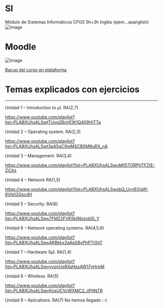 # SI
Módulo de Sistemas Informáticos CFGS 5h+3h Inglés (ejem...spanglish)
![image](https://user-images.githubusercontent.com/43112835/169299755-7e9961e2-1659-46c3-bb00-824b8406ee00.png)


# Moodle
![image](https://user-images.githubusercontent.com/43112835/169300304-eb280127-3b3c-4789-b3b4-e20a0383e8d4.png)

[Bacup del curso en plataforma](https://github.com/juatafe/SI/blob/main/backup-moodle2-course-56765-1cfsd_sistemes_inform%C3%A0tics_2122___1631173533-20220519-1449-nu.imscc)
# Temas explicados con ejercicios 
---

 Unidad 1 – Introduction to µI. RA(2,7)

https://www.youtube.com/playlist?list=PLABXUhsALSwtTUvq2BoVE9t1Q409HjTTa

 Unidad 2 – Operating system. RA(2,3) 

https://www.youtube.com/playlist?list=PLABXUhsALSwt3pA5gC9wMSCBSM8uRX_nA

 Unidad 3 – Management. RA(3,4)

https://www.youtube.com/playlist?list=PLABXUhsALSwuMiI5TORPtjTFZtE-ZiCks

Unidad 4 – Network RA(1,5)

https://www.youtube.com/playlist?list=PLABXUhsALSwsbQ_UvnEGgW-8Vh02GscdH

Unidad 5 – Security. RA(6)

https://www.youtube.com/playlist?list=PLABXUhsALSws7FMZ2FVK5kj9bizob5I_Y

 Unidad 6 – Network operating systems. RA(4,5,6)

https://www.youtube.com/playlist?list=PLABXUhsALSwsAKBkkx2aAeS8yPhPTjGhT

Unidad 7 – Hardware SµI. RA(1,4)

https://www.youtube.com/playlist?list=PLABXUhsALSwvyvznUq8XaHssAW17yHrpM

Unidad 8 – Wireless. RA(5)

https://www.youtube.com/playlist?list=PLABXUhsALSwvKosUCVcWXMC2_jiPltNTR

Unidad 9 – Aplications. RA(7)
No hemos llegado :-(
